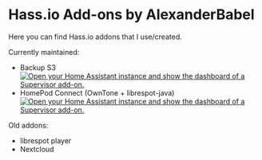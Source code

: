 # Hass.io Add-ons by AlexanderBabel

Here you can find Hass.io addons that I use/created.

Currently maintained:
- Backup S3 [![Open your Home Assistant instance and show the dashboard of a Supervisor add-on.](https://my.home-assistant.io/badges/supervisor_addon.svg)](https://my.home-assistant.io/redirect/supervisor_addon/?addon=63120367_backup-s3&repository_url=https%3A%2F%2Fgithub.com%2FAlexanderBabel%2Fhassio-addons)
- HomePod Connect (OwnTone + librespot-java) [![Open your Home Assistant instance and show the dashboard of a Supervisor add-on.](https://my.home-assistant.io/badges/supervisor_addon.svg)](https://my.home-assistant.io/redirect/supervisor_addon/?addon=63120367_homepod-connect&repository_url=https%3A%2F%2Fgithub.com%2FAlexanderBabel%2Fhassio-addons)

Old addons:
- librespot player
- Nextcloud
